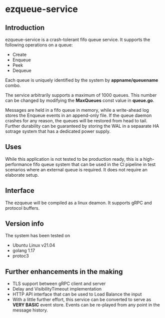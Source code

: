 # ezqueue-service

## Introduction
ezqueue-service is a crash-tolerant fifo queue service. It supports the following operations on a queue:
   

  *  Create
  *  Enqueue
  *  Peek
  *  Dequeue

Each queue is uniquely identified by the system by **appname/queuename**  combo.

The service arbitrarily supports a maximum of 1000 queues. This number can be changed by modifying the **MaxQueues** const value in **queue.go**.

Messages are held in a fifo queue in memory, while a write-ahead log stores the Enqueue events in an append-only file. If the queue daemon crashes for any reason, the queues will be restored from head to tail. 
Further durability can be guaranteed by storing the WAL in a sepaarate HA sotrage system that has a dedicated power supply.

## Uses
While this application is not tested to be production ready, this is a high-performance fifo queue system that can be used in the CI pipeline in test scenarios where an external queue is required. It does not require an elaborate setup.

## Interface

The ezqueue will be compiled as a linux deamon. It supports gRPC and protocol buffers.

## Version info

The system has been tested on 

  * Ubuntu Linux  v21.04
  * golang 1.17
  * protoc3


## Further enhancements in the making
 * TLS support between gRPC client and server
 * Delay and VisibilityTimeout implementation
 * HTTP API interface that can be used to Load Balance the input
 * With a little further effort, this service can be converted to serve as **VERY BASIC** event store. Events can be re-played from any point in the message history.
